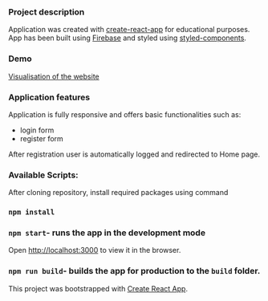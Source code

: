 ### Project description

Application was created with [create-react-app](https://github.com/facebook/create-react-app) for educational purposes.<br />
App has been built using [Firebase](https://firebase.google.com/) and styled using [styled-components](https://styled-components.com/).<br />

### Demo

[Visualisation of the website](https://kind-wright-3c31ae.netlify.app/)

### Application features

Application is fully responsive and offers basic functionalities such as:

- login form
- register form

After registration user is automatically logged and redirected to Home page.

### Available Scripts:

After cloning repository, install required packages using command

### `npm install`

### `npm start`- runs the app in the development mode

Open [http://localhost:3000](http://localhost:3000) to view it in the browser.

### `npm run build`- builds the app for production to the `build` folder.<br />

This project was bootstrapped with [Create React App](https://github.com/facebook/create-react-app).
